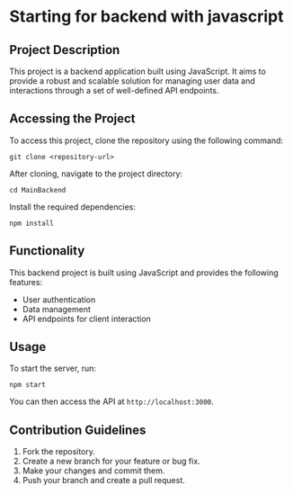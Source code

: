 # Starting for backend with javascript

## Project Description
This project is a backend application built using JavaScript. It aims to provide a robust and scalable solution for managing user data and interactions through a set of well-defined API endpoints.

## Accessing the Project
To access this project, clone the repository using the following command:
```
git clone <repository-url>
```
After cloning, navigate to the project directory:
```
cd MainBackend
```
Install the required dependencies:
```
npm install
```

## Functionality
This backend project is built using JavaScript and provides the following features:
- User authentication
- Data management
- API endpoints for client interaction

## Usage
To start the server, run:
```
npm start
```
You can then access the API at `http://localhost:3000`.

## Contribution Guidelines
1. Fork the repository.
2. Create a new branch for your feature or bug fix.
3. Make your changes and commit them.
4. Push your branch and create a pull request.
